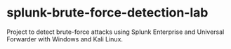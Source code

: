 # splunk-brute-force-detection-lab
Project to detect brute-force attacks using Splunk Enterprise and Universal Forwarder with Windows and Kali Linux.
